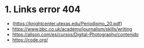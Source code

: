 
# 1. Links error 404
* (https://knightcenter.utexas.edu/Periodismo_20.pdf)
* https://www.bbc.co.uk/academy/journalism/skills/writing
* https://alison.com/es/cursos/Digital-Photography/contenido
* https://code.org/



